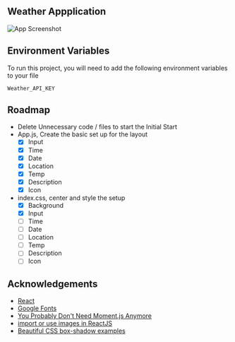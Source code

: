 


## Weather Appplication

![App Screenshot](https://via.placeholder.com/468x300?text=App+Screenshot+Here)





## Environment Variables

To run this project, you will need to add the following environment variables to your file

`Weather_API_KEY`




## Roadmap
- Delete Unnecessary code / files to start the Initial Start
- App.js, Create the basic set up for the layout
  - [X] Input
  - [X] Time
  - [X] Date
  - [X] Location
  - [X] Temp
  - [X] Description
  - [X] Icon
- index.css, center and style the setup
  - [X] Background
  - [X] Input
  - [ ] Time
  - [ ] Date
  - [ ] Location
  - [ ] Temp
  - [ ] Description
  - [ ] Icon

## Acknowledgements

- [React](https://reactjs.org/)
- [Google Fonts](https://fonts.google.com/)
- [You Probably Don't Need Moment.js Anymore](https://dockyard.com/blog/2020/02/14/you-probably-don-t-need-moment-js-anymore)
- [import or use images in ReactJS](https://www.tutorialswebsite.com/how-to-import-or-use-images-in-reactjs/)
- [Beautiful CSS box-shadow examples](https://getcssscan.com/css-box-shadow-examples)

